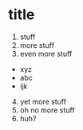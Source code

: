 # title
1. stuff
1. more stuff
1. even more stuff
- xyz
- abc
- ijk
4. yet more stuff
1. oh no more stuff
1. huh?
